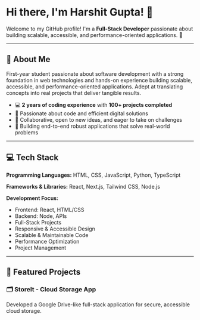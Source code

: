 # Hi there, I'm Harshit Gupta! 👋
Welcome to my GitHub profile! I'm a **Full-Stack Developer** passionate about building scalable, accessible, and performance-oriented applications. 🚀

---

## 🌟 About Me
First-year student passionate about software development with a strong foundation in web technologies and hands-on experience building scalable, accessible, and performance-oriented applications. Adept at translating concepts into real projects that deliver tangible results.

- 💻 **2 years of coding experience** with **100+ projects completed**
- 🚀 Passionate about code and efficient digital solutions
- 🤝 Collaborative, open to new ideas, and eager to take on challenges
- 🎯 Building end-to-end robust applications that solve real-world problems

---

## 💻 Tech Stack

**Programming Languages:**
  HTML, CSS, JavaScript, Python, TypeScript

**Frameworks & Libraries:**
  React, Next.js, Tailwind CSS, Node.js

**Development Focus:**
  - Frontend: React, HTML/CSS
  - Backend: Node, APIs
  - Full-Stack Projects
  - Responsive & Accessible Design
  - Scalable & Maintainable Code
  - Performance Optimization
  - Project Management

---

## 🚀 Featured Projects

### 🗂️ **StoreIt - Cloud Storage App**
Developed a Google Drive-like full-stack application for secure, accessible cloud storage.

